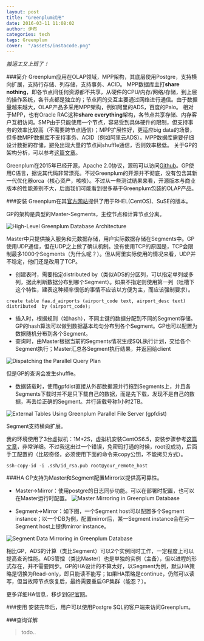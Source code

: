 ```yaml
---
layout: post
title: "Greenplum试用"
date: 2016-03-11 11:08:02
author: 伊布
categories: tech
tags: Greenplum
cover:  "/assets/instacode.png"
---
```


*搬运工又上班了！*

###简介
Greenplum应用在OLAP领域，MPP架构，其底层使用Postgre，支持横向扩展，支持行存储、列存储，支持事务、ACID。
MPP数据库主打**share nothing**，即各节点间任何资源都不共享，从硬件的CPU/内存/网络/存储，到上层的操作系统，各节点都是独立的；节点间的交互主要通过网络进行通信。由于数据量越来越大，OLAP产品多采用MPP架构，例如阿里的ADS，百度的Palo。
相对于MPP，也有Oracle RAC这种**share everything**架构，各节点共享存储、内存客户互相访问。SMP由于只能使用一个节点，容易受到具体硬件的限制，但支持事务的效率比较高（不需要跨节点通信）；MPP扩展性好，更适应big data的场景，但多数MPP数据库不支持事务、ACID（例如阿里云ADS）。MPP数据库需要仔细设计数据的存储，避免出现大量的节点间shuffle通信，否则效率极低。
关于GP的架构分析，可以参考[这篇文章](http://www.cnblogs.com/daduxiong/archive/2010/10/13/1850411.html)。

Greenplum在2015年已经开源，Apache 2.0协议，源码可以访问[Github](https://github.com/greenplum-db/gpdb)。GP使用C语言，据说其代码非常漂亮。不过Greenplum的开源并不彻底，没有包含其新一代优化器orca（核心资产，咳咳）。不过从一些测试结果来看，开源版本与商业版本的性能差别不大，后面我们可能看到很多基于Greenplum包装的OLAP产品。



###安装
Greenplum在其[官方网站](https://network.pivotal.io/products/pivotal-gpdb#/releases/669/file_groups/348)提供了用于RHEL(CentOS)、SuSE的版本。

GP的架构是典型的Master-Segments，主控节点和计算节点分离。

![High-Level Greenplum Database Architecture](https://raw.githubusercontent.com/greenplum-db/gpdb-sandbox-tutorials/gh-pages/images/highlevel_arch.jpg)

Master中只提供接入服务和元数据存储，用户实际数据存储在Segments中。GP使用UDP通信，但在UDP之上做了确认机制。没有使用TCP的原因是，TCP会限制最多1000个Segments（为什么呢？）。但从阿里实际使用的情况来看，UDP并不稳定，他们还是改用了TCP。

- 创建表时，需要指定distributed by（类似ADS的分区列，可以指定单列或多列，据此判断数据分布到哪个Segment）。如果不指定则使用第一列（吐槽下这个特性，建表这种频率很低的事情不应该以方便为主，而应该强制要求）。

```
create table faa.d_airports (airport_code text, airport_desc text) distributed  by (airport_code);
```

- 插入时，根据规则（如hash），不同主键的数据分配到不同的Segment存储。GP的hash算法可以做到数据基本均匀分布到各个Segment。GP也可以配置为数据随机分布到各个Segment。
- 查询时，由Master根据当前的Segments情况生成SQL执行计划，交给各个Segment执行；Master汇总各Segment执行结果，并返回给client

![Dispatching the Parallel Query Plan](https://raw.githubusercontent.com/greenplum-db/gpdb-sandbox-tutorials/gh-pages/images/dispatch.jpg)

但是GP的查询会发生shuffle。

- 数据装载时，使用gpfdist直接从外部数据源并行拖到Segments上，并且各Segments下载时并不是只下载自己的数据，而是先下载，发现不是自己的数据，再丢给正确的Segment。并行装载号称1小时2TB。

![External Tables Using Greenplum Parallel File Server (gpfdist)](https://raw.githubusercontent.com/greenplum-db/gpdb-sandbox-tutorials/gh-pages/images/ext_tables.jpg)


Segment支持横向扩展。

我的环境使用了3台虚拟机：1M+2S，虚拟机安装CentOS6.5，安装步骤参考[这篇文章](http://blog.csdn.net/gnail_oug/article/details/46945283)，非常详细。不过我这出过一个错误，免密码打通的时候，root没成功，后面手工配置的（比较奇怪，必须使用下面的命令来copy公钥，不能拷贝方式）。
```
ssh-copy-id -i .ssh/id_rsa.pub root@your_remote_host
```

###HA
GP支持为Master和Segment配置Mirror以提供高可靠性。

- Master->Mirror：使用postgre的日志同步功能。可以在部署时配置，也可以在Master运行时配置。
![Master Mirroring in Greenplum Database](http://gpdb.docs.pivotal.io/4330/graphics/standby_master.jpg)

- Segment->Mirror：如下图，一个Segment host可以配置多个Segment instance；以一个DB为例，配置mirror后，某一Segment instance会在另一Segment host上提供mirror instance。

![Segment Data Mirroring in Greenplum Database ](http://gpdb.docs.pivotal.io/4330/graphics/mirrorsegs.png)

相比GP，ADS的计算（类比Segment）可以2个实例同时工作，一定程度上可以提高查询性能。ADS管控（类比Master）也是单独的实例（主备），但以进程的形式存在，并不需要同步。GP的HA设计的不算太好，以Segment为例，默认HA策略是切换为Read-only，即只能读不能写；如果HA策略是continue，仍然可以读写，但当故障节点恢复后，最终需要重启GP集群（能忍？）。

更多详细HA信息，移步到[GP官网](http://gpdb.docs.pivotal.io/4330/admin_guide/managing/highavail.html)。

###使用
安装完毕后，用户可以使用Postgre SQL的客户端来访问Greenplum。

###查询详解

> todo..




